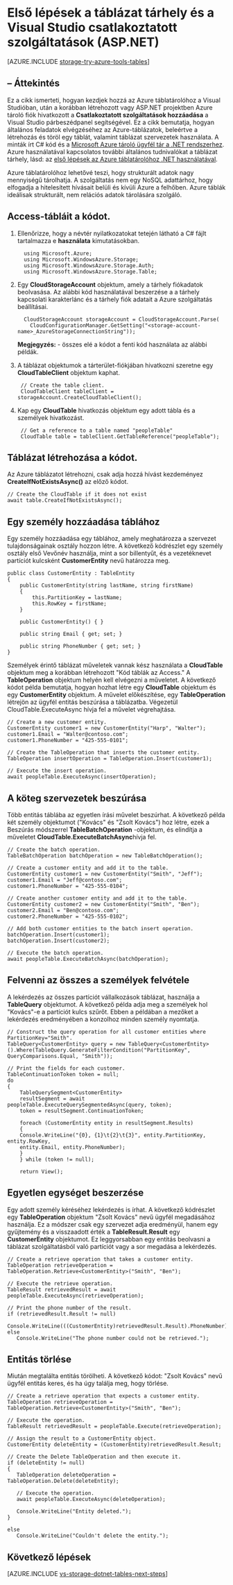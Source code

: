 <properties
    pageTitle="Első lépések a táblázat tárhely és a Visual Studio csatlakoztatott szolgáltatások (ASP.NET) |} Microsoft Azure"
    description="Hogyan kezdjek hozzá az Azure táblatárolóhoz ASP.NET projektben, a Visual Studióban, miután részletesen a tárterület a Visual Studio segítségével a csatlakoztatott szolgáltatások"
    services="storage"
    documentationCenter=""
    authors="TomArcher"
    manager="douge"
    editor=""/>

<tags
    ms.service="storage"
    ms.workload="web"
    ms.tgt_pltfrm="vs-getting-started"
    ms.devlang="na"
    ms.topic="article"
    ms.date="07/18/2016"
    ms.author="tarcher"/>

# <a name="get-started-with-table-storage-and-visual-studio-connected-services-aspnet"></a>Első lépések a táblázat tárhely és a Visual Studio csatlakoztatott szolgáltatások (ASP.NET)

[AZURE.INCLUDE [storage-try-azure-tools-tables](../../includes/storage-try-azure-tools-tables.md)]

## <a name="overview"></a>– Áttekintés
Ez a cikk ismerteti, hogyan kezdjek hozzá az Azure táblatárolóhoz a Visual Studióban, után a korábban létrehozott vagy ASP.NET projektben Azure tároló fiók hivatkozott a **Csatlakoztatott szolgáltatások hozzáadása** a Visual Studio párbeszédpanel segítségével. Ez a cikk bemutatja, hogyan általános feladatok elvégzéséhez az Azure-táblázatok, beleértve a létrehozás és töröl egy táblát, valamint táblázat szervezetek használata. A minták írt C\# kód és a [Microsoft Azure tároló ügyfél tár a .NET rendszerhez](https://msdn.microsoft.com/library/azure/dn261237.aspx). Azure használatával kapcsolatos további általános tudnivalókat a táblázat tárhely, lásd: az [első lépések az Azure táblatárolóhoz .NET használatával](storage-dotnet-how-to-use-tables.md).

Azure táblatárolóhoz lehetővé teszi, hogy strukturált adatok nagy mennyiségű tárolhatja. A szolgáltatás nem egy NoSQL adattárhoz, hogy elfogadja a hitelesített hívásait belüli és kívüli Azure a felhőben. Azure táblák ideálisak strukturált, nem relációs adatok tárolására szolgáló.


## <a name="access-tables-in-code"></a>Access-tábláit a kódot.

1. Ellenőrizze, hogy a névtér nyilatkozatokat tetején látható a C# fájlt tartalmazza e **használata** kimutatásokban.

         using Microsoft.Azure;
         using Microsoft.WindowsAzure.Storage;
         using Microsoft.WindowsAzure.Storage.Auth;
         using Microsoft.WindowsAzure.Storage.Table;

2. Egy **CloudStorageAccount** objektum, amely a tárhely fiókadatok beolvasása. Az alábbi kód használatával beszerzése a a tárhely kapcsolati karakterlánc és a tárhely fiók adatait a Azure szolgáltatás beállításai.

         CloudStorageAccount storageAccount = CloudStorageAccount.Parse(
           CloudConfigurationManager.GetSetting("<storage-account-name>_AzureStorageConnectionString"));

    **Megjegyzés:** - összes elé a kódot a fenti kód használata az alábbi példák.

3. A táblázat objektumok a tárterület-fiókjában hivatkozni szeretne egy **CloudTableClient** objektum kaphat.  

        // Create the table client.
        CloudTableClient tableClient = storageAccount.CreateCloudTableClient();

4. Kap egy **CloudTable** hivatkozás objektum egy adott tábla és a személyek hivatkozást.

        // Get a reference to a table named "peopleTable"
        CloudTable table = tableClient.GetTableReference("peopleTable");

## <a name="create-a-table-in-code"></a>Táblázat létrehozása a kódot.

Az Azure táblázatot létrehozni, csak adja hozzá hívást kezdeményez **CreateIfNotExistsAsync()** az előző kódot.

    // Create the CloudTable if it does not exist
    await table.CreateIfNotExistsAsync();

## <a name="add-an-entity-to-a-table"></a>Egy személy hozzáadása táblához

Egy személy hozzáadása egy táblához, amely meghatározza a szervezet tulajdonságainak osztály hozzon létre. A következő kódrészlet egy személy osztály első Vevőnév használja, mint a sor billentyűt, és a vezetéknevet partíciót kulcsként **CustomerEntity** nevű határozza meg.

    public class CustomerEntity : TableEntity
    {
        public CustomerEntity(string lastName, string firstName)
        {
            this.PartitionKey = lastName;
            this.RowKey = firstName;
        }

        public CustomerEntity() { }

        public string Email { get; set; }

        public string PhoneNumber { get; set; }
    }

Személyek érintő táblázat műveletek vannak kész használata a **CloudTable** objektum meg a korábban létrehozott "Kód táblák az Access." A **TableOperation** objektum helyén kell elvégezni a műveletet. A következő kódot példa bemutatja, hogyan hozhat létre egy **CloudTable** objektum és egy **CustomerEntity** objektum. A művelet előkészítése, egy **TableOperation** létrejön az ügyfél entitás beszúrása a táblázatba. Végezetül CloudTable.ExecuteAsync hívja fel a művelet végrehajtása.

    // Create a new customer entity.
    CustomerEntity customer1 = new CustomerEntity("Harp", "Walter");
    customer1.Email = "Walter@contoso.com";
    customer1.PhoneNumber = "425-555-0101";

    // Create the TableOperation that inserts the customer entity.
    TableOperation insertOperation = TableOperation.Insert(customer1);

    // Execute the insert operation.
    await peopleTable.ExecuteAsync(insertOperation);

## <a name="insert-a-batch-of-entities"></a>A köteg szervezetek beszúrása

Több entitás táblába az egyetlen írási művelet beszúrhat. A következő példa két személy objektumot ("Kovács" és "Zsolt Kovács") hoz létre, ezek a Beszúrás módszerrel **TableBatchOperation** -objektum, és elindítja a műveletet **CloudTable.ExecuteBatchAsync**hívja fel.

    // Create the batch operation.
    TableBatchOperation batchOperation = new TableBatchOperation();

    // Create a customer entity and add it to the table.
    CustomerEntity customer1 = new CustomerEntity("Smith", "Jeff");
    customer1.Email = "Jeff@contoso.com";
    customer1.PhoneNumber = "425-555-0104";

    // Create another customer entity and add it to the table.
    CustomerEntity customer2 = new CustomerEntity("Smith", "Ben");
    customer2.Email = "Ben@contoso.com";
    customer2.PhoneNumber = "425-555-0102";

    // Add both customer entities to the batch insert operation.
    batchOperation.Insert(customer1);
    batchOperation.Insert(customer2);

    // Execute the batch operation.
    await peopleTable.ExecuteBatchAsync(batchOperation);

## <a name="get-all-of-the-entities-in-a-partition"></a>Felvenni az összes a személyek felvétele
A lekérdezés az összes partíciót vállalkozások táblázat, használja a **TableQuery** objektumot. A következő példa adja meg a személyek hol "Kovács"-e a partíciót kulcs szűrőt. Ebben a példában a mezőket a lekérdezés eredményében a konzolhoz minden személy nyomtatja.

    // Construct the query operation for all customer entities where PartitionKey="Smith".
    TableQuery<CustomerEntity> query = new TableQuery<CustomerEntity>().Where(TableQuery.GenerateFilterCondition("PartitionKey", QueryComparisons.Equal, "Smith"));

    // Print the fields for each customer.
    TableContinuationToken token = null;
    do
    {
        TableQuerySegment<CustomerEntity>
        resultSegment = await peopleTable.ExecuteQuerySegmentedAsync(query, token);
        token = resultSegment.ContinuationToken;

        foreach (CustomerEntity entity in resultSegment.Results)
        {
        Console.WriteLine("{0}, {1}\t{2}\t{3}", entity.PartitionKey, entity.RowKey,
        entity.Email, entity.PhoneNumber);
        }
        } while (token != null);

        return View();


## <a name="get-a-single-entity"></a>Egyetlen egységet beszerzése
Egy adott személy kéréséhez lekérdezés is írhat. A következő kódrészlet egy **TableOperation** objektum "Zsolt Kovács" nevű ügyfél megadásához használja. Ez a módszer csak egy szervezet adja eredményül, hanem egy gyűjtemény és a visszaadott érték a **TableResult.Result** egy **CustomerEntity** objektumot. Ez leggyorsabban egy entitás beolvasni a táblázat szolgáltatásból való partíciót vagy a sor megadása a lekérdezés.

    // Create a retrieve operation that takes a customer entity.
    TableOperation retrieveOperation = TableOperation.Retrieve<CustomerEntity>("Smith", "Ben");

    // Execute the retrieve operation.
    TableResult retrievedResult = await peopleTable.ExecuteAsync(retrieveOperation);
    
    // Print the phone number of the result.
    if (retrievedResult.Result != null)
        Console.WriteLine(((CustomerEntity)retrievedResult.Result).PhoneNumber);
    else
       Console.WriteLine("The phone number could not be retrieved.");

## <a name="delete-an-entity"></a>Entitás törlése
Miután megtalálta entitás törölheti. A következő kódot: "Zsolt Kovács" nevű ügyfél entitás keres, és ha úgy találja meg, hogy törlése.

    // Create a retrieve operation that expects a customer entity.
    TableOperation retrieveOperation = TableOperation.Retrieve<CustomerEntity>("Smith", "Ben");

    // Execute the operation.
    TableResult retrievedResult = peopleTable.Execute(retrieveOperation);

    // Assign the result to a CustomerEntity object.
    CustomerEntity deleteEntity = (CustomerEntity)retrievedResult.Result;

    // Create the Delete TableOperation and then execute it.
    if (deleteEntity != null)
    {
       TableOperation deleteOperation = TableOperation.Delete(deleteEntity);

       // Execute the operation.
       await peopleTable.ExecuteAsync(deleteOperation);

       Console.WriteLine("Entity deleted.");
    }

    else
       Console.WriteLine("Couldn't delete the entity.");

## <a name="next-steps"></a>Következő lépések

[AZURE.INCLUDE [vs-storage-dotnet-tables-next-steps](../../includes/vs-storage-dotnet-tables-next-steps.md)]
